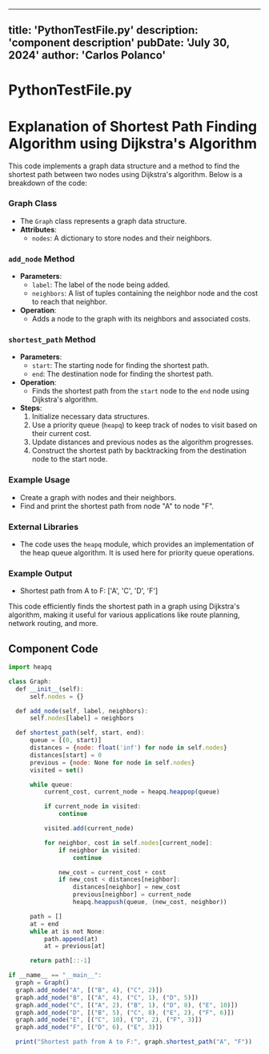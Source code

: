 ---
  title: 'PythonTestFile.py'
  description: 'component description'
  pubDate: 'July 30, 2024'
  author: 'Carlos Polanco'
  ---
  
  
  
  # PythonTestFile.py
  # Explanation of Shortest Path Finding Algorithm using Dijkstra's Algorithm

This code implements a graph data structure and a method to find the shortest path between two nodes using Dijkstra's algorithm. Below is a breakdown of the code:

### Graph Class
- The `Graph` class represents a graph data structure.
- **Attributes**:
  - `nodes`: A dictionary to store nodes and their neighbors.

### `add_node` Method
- **Parameters**:
  - `label`: The label of the node being added.
  - `neighbors`: A list of tuples containing the neighbor node and the cost to reach that neighbor.
- **Operation**:
  - Adds a node to the graph with its neighbors and associated costs.

### `shortest_path` Method
- **Parameters**:
  - `start`: The starting node for finding the shortest path.
  - `end`: The destination node for finding the shortest path.
- **Operation**:
  - Finds the shortest path from the `start` node to the `end` node using Dijkstra's algorithm.
- **Steps**:
  1. Initialize necessary data structures.
  2. Use a priority queue (`heapq`) to keep track of nodes to visit based on their current cost.
  3. Update distances and previous nodes as the algorithm progresses.
  4. Construct the shortest path by backtracking from the destination node to the start node.

### Example Usage
- Create a graph with nodes and their neighbors.
- Find and print the shortest path from node "A" to node "F".

### External Libraries
- The code uses the `heapq` module, which provides an implementation of the heap queue algorithm. It is used here for priority queue operations.

### Example Output
- Shortest path from A to F: ['A', 'C', 'D', 'F']

This code efficiently finds the shortest path in a graph using Dijkstra's algorithm, making it useful for various applications like route planning, network routing, and more.
  
  ## Component Code
  ```jsx
  import heapq

class Graph:
    def __init__(self):
        self.nodes = {}

    def add_node(self, label, neighbors):
        self.nodes[label] = neighbors

    def shortest_path(self, start, end):
        queue = [(0, start)]
        distances = {node: float('inf') for node in self.nodes}
        distances[start] = 0
        previous = {node: None for node in self.nodes}
        visited = set()

        while queue:
            current_cost, current_node = heapq.heappop(queue)

            if current_node in visited:
                continue

            visited.add(current_node)

            for neighbor, cost in self.nodes[current_node]:
                if neighbor in visited:
                    continue

                new_cost = current_cost + cost
                if new_cost < distances[neighbor]:
                    distances[neighbor] = new_cost
                    previous[neighbor] = current_node
                    heapq.heappush(queue, (new_cost, neighbor))

        path = []
        at = end
        while at is not None:
            path.append(at)
            at = previous[at]

        return path[::-1]

if __name__ == "__main__":
    graph = Graph()
    graph.add_node("A", [("B", 4), ("C", 2)])
    graph.add_node("B", [("A", 4), ("C", 1), ("D", 5)])
    graph.add_node("C", [("A", 2), ("B", 1), ("D", 8), ("E", 10)])
    graph.add_node("D", [("B", 5), ("C", 8), ("E", 2), ("F", 6)])
    graph.add_node("E", [("C", 10), ("D", 2), ("F", 3)])
    graph.add_node("F", [("D", 6), ("E", 3)])

    print("Shortest path from A to F:", graph.shortest_path("A", "F"))
  ```
  